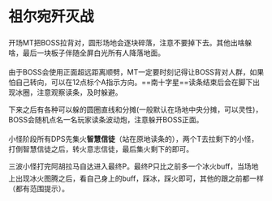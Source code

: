 # 祖尔宛歼灭战

开场<img class="no-zoom sm-icon" :src="$withBase('/images/jobs/tank.png')" height="20">MT把BOSS拉背对，圆形场地会逐块碎落，注意不要掉下去。其他出啥躲啥，最后一块板子伴随全屏白光所有人降落地面。

由于BOSS会使用正面超远距离顺劈，<img class="no-zoom sm-icon" :src="$withBase('/images/jobs/tank.png')" height="20">MT一定要时刻记得让BOSS背对人群，如果怕自己转向，可以在12点标个A指示方向。==南十字星==读条结束后会在脚下出现冰圈，注意观察读条，及时躲避。

下来之后有各种可以躲的圆圈直线和分摊(一般默认在场地中央分摊，可以灵性)，BOSS会随机点名一名玩家读条波动炮，注意躲开BOSS正面。

小怪阶段<img class="no-zoom sm-icon" :src="$withBase('/images/jobs/dps.png')" height="20">所有DPS先集火**智慧信徒**（站在原地读条的），<img class="no-zoom sm-icon" :src="$withBase('/images/jobs/tank.png')" height="20">两个T去拉剩下的小怪，打倒智慧信徒之后，转火意志信徒，最后集火剩下的即可。

三波小怪打完阿胡拉马自达进入最终P。最终P只比之前多一个冰火buff，当场地上出现冰火图腾之后，<img class="no-zoom sm-icon" :src="$withBase('/images/jobs/tank.png')" height="20"><img class="no-zoom sm-icon" :src="$withBase('/images/jobs/healer.png')" height="20"><img class="no-zoom sm-icon" :src="$withBase('/images/jobs/dps.png')" height="20">看自己身上的buff，<Status :id="1144" name="冰之刻印" />踩冰，<Status :id="1143" name="炎之刻印" />踩火即可，其他的跟之前都一样（都有范围提示）。